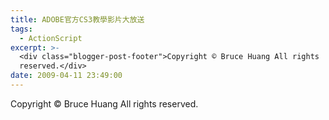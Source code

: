 ```yaml
---
title: ADOBE官方CS3教學影片大放送
tags:
  - ActionScript
excerpt: >-
  <div class="blogger-post-footer">Copyright © Bruce Huang All rights
  reserved.</div>
date: 2009-04-11 23:49:00
---
```


Copyright © Bruce Huang All rights reserved.
<!-- more -->

